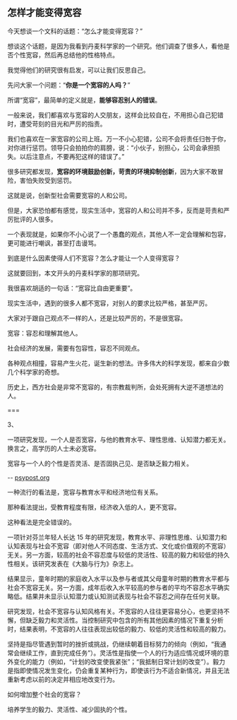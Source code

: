 ## 怎样才能变得宽容

今天想谈一个文科的话题：“怎么才能变得宽容？”

想谈这个话题，是因为我看到丹麦科学家的一个研究。他们调查了很多人，看他是否个性宽容，然后再总结他的性格特点。

我觉得他们的研究很有启发，可以让我们反思自己。

先问大家一个问题：“**你是一个宽容的人吗？**”

所谓“宽容”，最简单的定义就是，**能够容忍别人的错误**。

一般来说，我们都喜欢与宽容的人交朋友，这样会比较自在，不用担心自己犯错时，遭受苛刻的目光和严厉的指责。

我们也喜欢在一家宽容的公司上班。万一不小心犯错，公司不会将责任归咎于你，对你进行惩罚。领导只会拍拍你的肩膀，说：“小伙子，别担心，公司会承担损失。以后注意点，不要再犯这样的错误了。”

很多研究都发现，**宽容的环境鼓励创新，苛责的环境抑制创新**，因为大家不敢冒险，害怕失败受到惩罚。

这就是说，创新型社会需要宽容的人和公司。

但是，大家恐怕都有感觉，现实生活中，宽容的人和公司并不多，反而是苛责和严厉批评的人很多。

一个表现就是，如果你不小心说了一个愚蠢的观点，其他人不一定会理解和包容，更可能进行嘲讽，甚至打击谩骂。

到底是什么因素使得人们不宽容？怎么才能让一个人变得宽容？

这就要回到，本文开头的丹麦科学家的那项研究。

我很喜欢胡适的一句话：“宽容比自由更重要”。

现实生活中，遇到的很多人都不宽容，对别人的要求比较严格，甚至严厉。

大家对于跟自己观点不一样的人，还是比较严厉的，不是很宽容。

宽容：容忍和理解其他人。

社会经济的发展，需要有包容性，容忍不同观点。

各种观点相撞，容易产生火花，诞生新的想法。许多伟大的科学发现，都来自少数几个科学家的奇想。

历史上，西方社会是非常不宽容的，有宗教裁判所，会处死拥有大逆不道想法的人。

===

3、

一项研究发现，一个人是否宽容，与他的教育水平、理性思维、认知潜力都无关。换言之，高学历的人士未必宽容。

宽容与一个人的个性是否灵活、是否固执己见、是否缺乏毅力相关。

-- [psypost.org](https://www.psypost.org/2023/02/contrary-to-popular-opinion-people-with-higher-education-level-and-cognitive-ability-are-not-more-tolerant-67796)

一种流行的看法是，宽容与教育水平和经济地位有关系。

那种看法提出，受教育程度有限，经济收入低的人，更不宽容。

这种看法是完全错误的。

一项针对芬兰年轻人长达 15 年的研究发现，教育水平、非理性思维、认知潜力和认知表现与社会不宽容（即对他人不同态度、生活方式、文化或价值观的不宽容）无关。另一方面，较高的社会不容忍度与较低的灵活性、较高的毅力和较低的持久性相关。该研究发表在《大脑与行为》杂志上。

结果显示，童年时期的家庭收入水平以及参与者或其父母童年时期的教育水平都与社会不宽容无关。另一方面，成年后收入水平较高的参与者的平均不容忍水平确实略低。结果并未显示认知潜力或认知测试表现与社会不容忍之间存在任何关联。

研究发现，社会不宽容与认知风格有关。不宽容的人往往更容易分心，也更坚持不懈，但缺乏毅力和灵活性。当控制研究中包含的所有其他因素的情况下重复分析时，结果表明，不宽容的人往往表现出较低的毅力、较低的灵活性和较高的毅力。

坚持是指尽管遇到暂时的挫折或挑战，仍继续朝着目标努力的倾向（例如，“我通常会继续工作，直到完成任务”）。灵活性是指使一个人的行为适应情况或环境的意外变化的能力（例如，“计划的改变使我紧张”；“我抵制日常计划的改变”）。毅力是指即使情况发生变化，仍会重复某种行为，即使该行为不适合新情况，并且无法重新考虑以前的决定并相应地改变行为。

如何增加整个社会的宽容？

培养学生的毅力、灵活性、减少固执的个性。